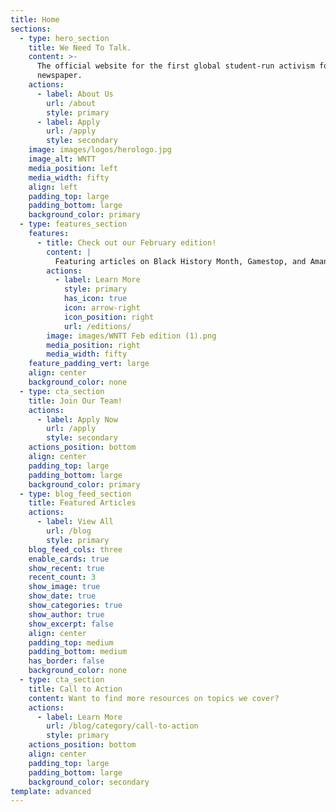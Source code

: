 ```yaml
---
title: Home
sections:
  - type: hero_section
    title: We Need To Talk.
    content: >-
      The official website for the first global student-run activism focused
      newspaper.
    actions:
      - label: About Us
        url: /about
        style: primary
      - label: Apply
        url: /apply
        style: secondary
    image: images/logos/herologo.jpg
    image_alt: WNTT
    media_position: left
    media_width: fifty
    align: left
    padding_top: large
    padding_bottom: large
    background_color: primary
  - type: features_section
    features:
      - title: Check out our February edition!
        content: |
          Featuring articles on Black History Month, Gamestop, and Amanda Gormon
        actions:
          - label: Learn More
            style: primary
            has_icon: true
            icon: arrow-right
            icon_position: right
            url: /editions/
        image: images/WNTT Feb edition (1).png
        media_position: right
        media_width: fifty
    feature_padding_vert: large
    align: center
    background_color: none
  - type: cta_section
    title: Join Our Team!
    actions:
      - label: Apply Now
        url: /apply
        style: secondary
    actions_position: bottom
    align: center
    padding_top: large
    padding_bottom: large
    background_color: primary
  - type: blog_feed_section
    title: Featured Articles
    actions:
      - label: View All
        url: /blog
        style: primary
    blog_feed_cols: three
    enable_cards: true
    show_recent: true
    recent_count: 3
    show_image: true
    show_date: true
    show_categories: true
    show_author: true
    show_excerpt: false
    align: center
    padding_top: medium
    padding_bottom: medium
    has_border: false
    background_color: none
  - type: cta_section
    title: Call to Action
    content: Want to find more resources on topics we cover?
    actions:
      - label: Learn More
        url: /blog/category/call-to-action
        style: primary
    actions_position: bottom
    align: center
    padding_top: large
    padding_bottom: large
    background_color: secondary
template: advanced
---
```

